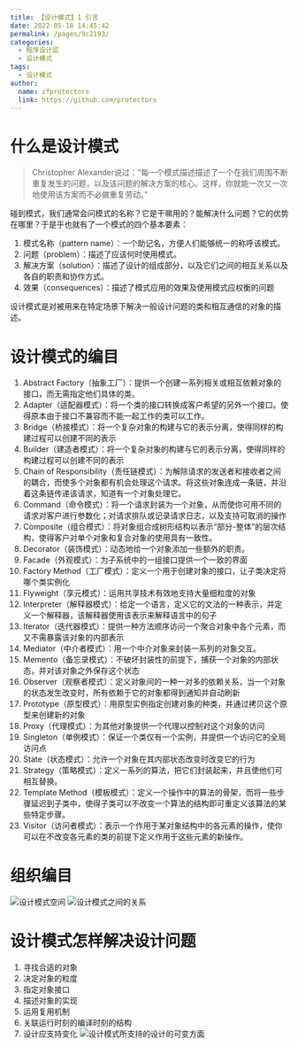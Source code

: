 ```yaml
---
title: 【设计模式】1 引言
date: 2022-05-18 14:45:42
permalink: /pages/9c2193/
categories: 
  - 程序设计层
  - 设计模式
tags: 
  - 设计模式
author: 
  name: zfprotectors
  link: https://github.com/protectors
---
```


# 什么是设计模式
>Christopher Alexander说过：“每一个模式描述描述了一个在我们周围不断重复发生的问题，以及该问题的解决方案的核心。这样，你就能一次又一次地使用该方案而不必做重复劳动。”

碰到模式，我们通常会问模式的名称？它是干嘛用的？能解决什么问题？它的优势在哪里？于是乎也就有了一个模式的四个基本要素：
1. 模式名称（pattern name）：一个助记名，方便人们能够统一的称呼该模式。
2. 问题（problem）：描述了应该何时使用模式。
3. 解决方案（solution）：描述了设计的组成部分，以及它们之间的相互关系以及各自的职责和协作方式。
4. 效果（consequences）：描述了模式应用的效果及使用模式应权衡的问题

设计模式是对被用来在特定场景下解决一般设计问题的类和相互通信的对象的描述。


# 设计模式的编目

1. Abstract Factory（抽象工厂）：提供一个创建一系列相关或相互依赖对象的接口，而无需指定他们具体的类。
2. Adapter（适配器模式）：将一个类的接口转换成客户希望的另外一个接口。使得原本由于接口不兼容而不能一起工作的类可以工作。
3. Bridge（桥接模式）：将一个复杂对象的构建与它的表示分离，使得同样的构建过程可以创建不同的表示
4. Builder（建造者模式）：将一个复杂对象的构建与它的表示分离，使得同样的构建过程可以创建不同的表示
5. Chain of Responsibility（责任链模式）：为解除请求的发送者和接收者之间的耦合，而使多个对象都有机会处理这个请求。将这些对象连成一条链，并沿着这条链传递该请求，知道有一个对象处理它。
6. Command（命令模式）：将一个请求封装为一个对象，从而使你可用不同的请求对客户进行参数化；对请求排队或记录请求日志，以及支持可取消的操作
7. Composite（组合模式）：将对象组合成树形结构以表示“部分-整体”的层次结构，使得客户对单个对象和复合对象的使用具有一致性。
8. Decorator（装饰模式）：动态地给一个对象添加一些额外的职责。
9. Facade（外观模式）：为子系统中的一组接口提供一个一致的界面
10. Factory Method（工厂模式）：定义一个用于创建对象的接口，让子类决定将哪个类实例化
11. Flyweight（享元模式）：运用共享技术有效地支持大量细粒度的对象
12. Interpreter（解释器模式）：给定一个语言，定义它的文法的一种表示，并定义一个解释器，该解释器使用该表示来解释语言中的句子
13. Iterator（迭代器模式）：提供一种方法顺序访问一个聚合对象中各个元素，而又不需暴露该对象的内部表示
14. Mediator（中介者模式）：用一个中介对象来封装一系列的对象交互。
15. Memento（备忘录模式）：不破坏封装性的前提下，捕获一个对象的内部状态，并对该对象之外保存这个状态
16. Observer（观察者模式）：定义对象间的一种一对多的依赖关系，当一个对象的状态发生改变时，所有依赖于它的对象都得到通知并自动刷新
17. Prototype（原型模式）：用原型实例指定创建对象的种类，并通过拷贝这个原型来创建新的对象
18. Proxy（代理模式）：为其他对象提供一个代理以控制对这个对象的访问
19. Singleton（单例模式）：保证一个类仅有一个实例，并提供一个访问它的全局访问点
20. State（状态模式）：允许一个对象在其内部状态改变时改变它的行为
21. Strategy（策略模式）：定义一系列的算法，把它们封装起来，并且使他们可相互替换。
22. Template Method（模板模式）：定义一个操作中的算法的骨架，而将一些步骤延迟到子类中，使得子类可以不改变一个算法的结构即可重定义该算法的某些特定步骤。
23. Visitor（访问者模式）：表示一个作用于某对象结构中的各元素的操作，使你可以在不改变各元素的类的前提下定义作用于这些元素的新操作。

# 组织编目

![设计模式空间](https://img-blog.csdnimg.cn/20191216181305940.png)
![设计模式之间的关系](https://img-blog.csdnimg.cn/20191216181357144.png)
# 设计模式怎样解决设计问题
1. 寻找合适的对象
2. 决定对象的粒度
3. 指定对象接口
4. 描述对象的实现
5. 运用复用机制
6. 关联运行时刻的编译时刻的结构
7. 设计应支持变化
![设计模式所支持的设计的可变方面](https://img-blog.csdnimg.cn/2019121618143726.png)
